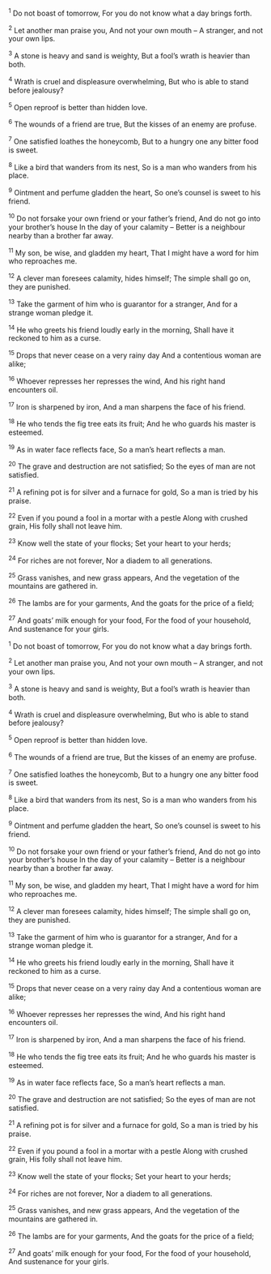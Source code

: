 <sup>1</sup> Do not boast of tomorrow, For you do not know what a day brings forth.

<sup>2</sup> Let another man praise you, And not your own mouth – A stranger, and not your own lips.

<sup>3</sup> A stone is heavy and sand is weighty, But a fool’s wrath is heavier than both.

<sup>4</sup> Wrath is cruel and displeasure overwhelming, But who is able to stand before jealousy?

<sup>5</sup> Open reproof is better than hidden love.

<sup>6</sup> The wounds of a friend are true, But the kisses of an enemy are profuse.

<sup>7</sup> One satisfied loathes the honeycomb, But to a hungry one any bitter food is sweet.

<sup>8</sup> Like a bird that wanders from its nest, So is a man who wanders from his place.

<sup>9</sup> Ointment and perfume gladden the heart, So one’s counsel is sweet to his friend.

<sup>10</sup> Do not forsake your own friend or your father’s friend, And do not go into your brother’s house In the day of your calamity – Better is a neighbour nearby than a brother far away.

<sup>11</sup> My son, be wise, and gladden my heart, That I might have a word for him who reproaches me.

<sup>12</sup> A clever man foresees calamity, hides himself; The simple shall go on, they are punished.

<sup>13</sup> Take the garment of him who is guarantor for a stranger, And for a strange woman pledge it.

<sup>14</sup> He who greets his friend loudly early in the morning, Shall have it reckoned to him as a curse.

<sup>15</sup> Drops that never cease on a very rainy day And a contentious woman are alike;

<sup>16</sup> Whoever represses her represses the wind, And his right hand encounters oil.

<sup>17</sup> Iron is sharpened by iron, And a man sharpens the face of his friend.

<sup>18</sup> He who tends the fig tree eats its fruit; And he who guards his master is esteemed.

<sup>19</sup> As in water face reflects face, So a man’s heart reflects a man.

<sup>20</sup> The grave and destruction are not satisfied; So the eyes of man are not satisfied.

<sup>21</sup> A refining pot is for silver and a furnace for gold, So a man is tried by his praise.

<sup>22</sup> Even if you pound a fool in a mortar with a pestle Along with crushed grain, His folly shall not leave him.

<sup>23</sup> Know well the state of your flocks; Set your heart to your herds;

<sup>24</sup> For riches are not forever, Nor a diadem to all generations.

<sup>25</sup> Grass vanishes, and new grass appears, And the vegetation of the mountains are gathered in.

<sup>26</sup> The lambs are for your garments, And the goats for the price of a field;

<sup>27</sup> And goats’ milk enough for your food, For the food of your household, And sustenance for your girls.

<sup>1</sup> Do not boast of tomorrow, For you do not know what a day brings forth.

<sup>2</sup> Let another man praise you, And not your own mouth – A stranger, and not your own lips.

<sup>3</sup> A stone is heavy and sand is weighty, But a fool’s wrath is heavier than both.

<sup>4</sup> Wrath is cruel and displeasure overwhelming, But who is able to stand before jealousy?

<sup>5</sup> Open reproof is better than hidden love.

<sup>6</sup> The wounds of a friend are true, But the kisses of an enemy are profuse.

<sup>7</sup> One satisfied loathes the honeycomb, But to a hungry one any bitter food is sweet.

<sup>8</sup> Like a bird that wanders from its nest, So is a man who wanders from his place.

<sup>9</sup> Ointment and perfume gladden the heart, So one’s counsel is sweet to his friend.

<sup>10</sup> Do not forsake your own friend or your father’s friend, And do not go into your brother’s house In the day of your calamity – Better is a neighbour nearby than a brother far away.

<sup>11</sup> My son, be wise, and gladden my heart, That I might have a word for him who reproaches me.

<sup>12</sup> A clever man foresees calamity, hides himself; The simple shall go on, they are punished.

<sup>13</sup> Take the garment of him who is guarantor for a stranger, And for a strange woman pledge it.

<sup>14</sup> He who greets his friend loudly early in the morning, Shall have it reckoned to him as a curse.

<sup>15</sup> Drops that never cease on a very rainy day And a contentious woman are alike;

<sup>16</sup> Whoever represses her represses the wind, And his right hand encounters oil.

<sup>17</sup> Iron is sharpened by iron, And a man sharpens the face of his friend.

<sup>18</sup> He who tends the fig tree eats its fruit; And he who guards his master is esteemed.

<sup>19</sup> As in water face reflects face, So a man’s heart reflects a man.

<sup>20</sup> The grave and destruction are not satisfied; So the eyes of man are not satisfied.

<sup>21</sup> A refining pot is for silver and a furnace for gold, So a man is tried by his praise.

<sup>22</sup> Even if you pound a fool in a mortar with a pestle Along with crushed grain, His folly shall not leave him.

<sup>23</sup> Know well the state of your flocks; Set your heart to your herds;

<sup>24</sup> For riches are not forever, Nor a diadem to all generations.

<sup>25</sup> Grass vanishes, and new grass appears, And the vegetation of the mountains are gathered in.

<sup>26</sup> The lambs are for your garments, And the goats for the price of a field;

<sup>27</sup> And goats’ milk enough for your food, For the food of your household, And sustenance for your girls.

